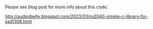 Please see blog post for more info about this code:

http://audiodiwhy.blogspot.com/2023/03/rp2040-simple-c-library-for-ssd1306.html

